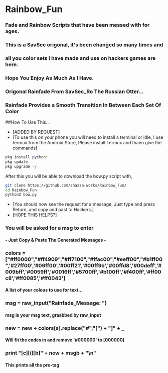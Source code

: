 #		 ____Rainbow_Fun____ #
### Fade and Rainbow Scripts that have been messed with for ages.
### This is a SavSec origonal, it's been changed so many times and
### all you color sets i have made and use on hackers games are here.

### Hope You Enjoy As Much As I Have.
### Origonal Rainfade From SavSec_Ro The Russian Otter...
### Rainfade Provides a Smooth Transition In Between Each Set Of Color

##How To Use This...
- [ADDED BY REQUEST]
- [To use this on your phone you will need to install a terminal or idle, 
I use termux from the Android Store, Please install Termux and thaen give the commands]

```sh
pkg install python*
pkg update
pkg upgrade -y
```

After this you will be able to download the bow.py script with,

```sh
git clone https://github.com/shazza-works/Rainbow_Fun/
cd Rainbow_Fun
python2 bow.py
```

- [You should now see the request for a message, Just type and press 
Return, and copy and past to Hackers.]
- [HOPE THIS HELPS?]

### You will be asked for a msg to enter
#### - Just Copy & Paste The Generated Messages - ##

### colors = ["#ff0000","#ff4909","#ff7100","#ffac00","#eeff00","#b1ff00",'#27ff00','#09ff00','#00ff21','#00ff9b','#00ffd8','#00deff','#009bff','#0059ff','#0016ff','#5700ff','#b100ff','#f400ff','#ff00c8','#ff0085','#ff0043']
#### A list of your colous to use for text...   <CHANGE AS NEEDED>

### msg = raw_input("Rainfade_Message: ")
#### msg is your msg text, graabbed by raw_input

### new = new + colors[s].replace("#","[") + "]" + _
#### Will fit the codes in and remove '#000000' to [000000]

### print "[c][i][b]" + new + msgb + "\n"
#### This prints all the pre-tag
